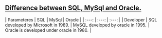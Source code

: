 ## [Difference between SQL, MySql and Oracle.](https://prayuja-teli.github.io/Blog/Database)     

| Parameteres | SQL | MySql | Oracle |
| :---:         |     :---:      |   :---: |
|  Developer  |  SQL developed by Microsoft in 1989.    |  MySQL developed by oracle in 1995.   | Oracle is developed under oracle in 1980.         |
